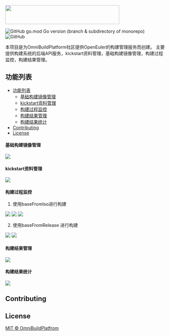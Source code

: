 <img src="https://raw.githubusercontent.com/omnibuildplatform/omni-frontend/main/src/assets/svg-icons/logo.svg" height="60" width="360" />  

![GitHub go.mod Go version (branch & subdirectory of monorepo)](https://img.shields.io/github/go-mod/go-version/luonannet/omni-repository/main) ![GitHub](https://img.shields.io/github/license/luonannet/omni-repository)
  

本项目是为OmniBuildPlatform社区提供OpenEuler的构建管理服务而创建。
主要提供构建系统的后端API服务，kickstart资料管理，基础构建镜像管理，构建过程监控，构建结果管理。

## 功能列表
- [功能列表](#功能列表) 
    - [基础构建镜像管理](#基础构建镜像管理)
    - [kickstart资料管理](#kickstart资料管理)
    - [构建过程监控](#构建过程监控)
    - [构建结果管理](#构建结果管理)
    - [构建结果统计](#构建结果统计)
- [Contributing](#contributing)
- [License](#license)


#### 基础构建镜像管理
<img src="https://raw.githubusercontent.com/luonannet/omni-docs/main/docs/omni-manager/screen/baseimage.png"    />

#### kickstart资料管理
<img src="https://raw.githubusercontent.com/luonannet/omni-docs/main/docs/omni-manager/screen/ks.png"    />
 

#### 构建过程监控
1. 使用baseFromIso进行构建
<img src="https://raw.githubusercontent.com/luonannet/omni-docs/main/docs/omni-manager/screen/buildfromiso.png"    />

<img src="https://raw.githubusercontent.com/luonannet/omni-docs/main/docs/omni-manager/screen/buildfromiso 2.png"    />

<img src="https://raw.githubusercontent.com/luonannet/omni-docs/main/docs/omni-manager/screen/buildfromiso 3.png"    />

2. 使用baseFromRelease 进行构建 
<img src="https://raw.githubusercontent.com/luonannet/omni-docs/main/docs/omni-manager/screen/buildfromrelease.png"    />

<img src="https://raw.githubusercontent.com/luonannet/omni-docs/main/docs/omni-manager/screen/buildfromrelease 1.png"    />

#### 构建结果管理
<img src="https://raw.githubusercontent.com/luonannet/omni-docs/main/docs/omni-manager/screen/result.png"    />

#### 构建结果统计
<img src="https://raw.githubusercontent.com/luonannet/omni-docs/main/docs/omni-manager/screen/sum.png"    />

## Contributing


 

## License

[MIT © OmniBuildPlatfrom](../LICENSE)